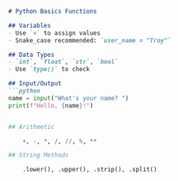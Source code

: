 ```markdown
# Python Basics Functions

## Variables
- Use `=` to assign values
- Snake_case recommended: `user_name = "Troy"`

## Data Types
- `int`, `float`, `str`, `bool`
- Use `type()` to check

## Input/Output
```python
name = input("What's your name? ")
print(f"Hello, {name}!")


## Arithmetic

    +, -, *, /, //, %, **

## String Methods

    .lower(), .upper(), .strip(), .split()
